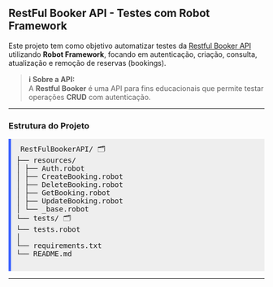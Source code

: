 <h2> RestFul Booker API - Testes com Robot Framework</h2>

<p>Este projeto tem como objetivo automatizar testes da <a href="https://restful-booker.herokuapp.com/apidoc/index.html" target="_blank">Restful Booker API</a> utilizando <strong>Robot Framework</strong>, focando em autenticação, criação, consulta, atualização e remoção de reservas (bookings).</p>

<blockquote>
  <strong>ℹ️ Sobre a API:</strong><br>
  A <strong>Restful Booker</strong> é uma API para fins educacionais que permite testar operações <strong>CRUD</strong> com autenticação.<br>

</blockquote>

---

<h3> Estrutura do Projeto</h3>

 <pre style="background: #eee; padding: 10px; border-left: 5px solid #3e64ff;">
 RestFulBookerAPI/ 🗂
├── resources/
│ ├── Auth.robot           
│ ├── CreateBooking.robot 
│ ├── DeleteBooking.robot  
│ ├── GetBooking.robot     
│ ├── UpdateBooking.robot  
│ └── _base.robot          
└── tests/ 🗂
└── tests.robot 
│
└── requirements.txt      
└── README.md              
  </pre>


---



